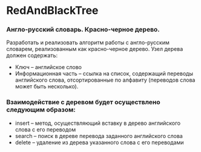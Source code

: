 # RedAndBlackTree

### Англо-русский словарь. Красно-черное дерево.

Разработать и реализовать алгоритм работы с англо-русским словарем, реализованным как красно-черное дерево.
Узел дерева должен содержать:
- Ключ – английское слово
- Информационная часть – ссылка на список, содержащий переводы английского слова, отсортированные по алфавиту (переводов слова может быть несколько).

### Взаимодействие с деревом будет осуществлено следующим образом:
- insert – метод, осуществляющий вставку в дерево английского слова с его переводом
- search – поиск в дереве перевода заданного английского слова
- delete – удаление из дерева указанного слова с его переводами

